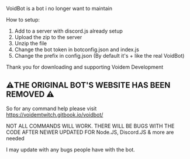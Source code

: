 
VoidBot is a bot i no longer want to maintain


How to setup:

1. Add to a server with discord.js already setup
2. Upload the zip to the server
3. Unzip the file
4. Change the bot token in botconfig.json and index.js
5. Change the prefix in config.json (By default it's + like the real VoidBot)

Thank you for downloading and supporting Voidem Development

⚠️THE ORIGINAL BOT'S WEBSITE HAS BEEN REMOVED ⚠️
-------------
So for any command help please visit https://voidemtwitch.gitbook.io/voidbot/

NOT ALL COMMANDS WILL WORK. THERE WILL BE BUGS WITH THE CODE AFTER NEWER UPDATED FOR Node.JS, Discord.JS & more are needed

I may update with any bugs people have with the bot.

